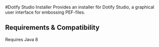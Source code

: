 
#Dotify Studio Installer
Provides an installer för Dotify Studio, a graphical user interface for embossing PEF-files.

## Requirements & Compatibility ##
Requires Java 8